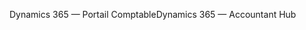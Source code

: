 <span data-ttu-id="c0c92-101">Dynamics 365 — Portail Comptable</span><span class="sxs-lookup"><span data-stu-id="c0c92-101">Dynamics 365 — Accountant Hub</span></span>
